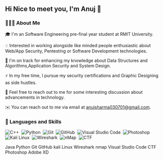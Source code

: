 ## Hi Nice to meet you,  I'm Anuj 👋

### **👨🏻‍💻 About Me**

🎓 I'm an Software Engineering pre-final year student at RMIT University.

💡 Interested in working alongside like minded people enthusiastic about Web/App Security, Pentesting or Software Development technologies.

🌱 I'm on track for enhancing my knowledge about Data Structures and Algorithms,Application Security and System Design.

⚡ In my free time, I pursue my security certifications and Graphic Designing as side hustles.

💬 Feel free to reach out to me for some interesting discussion about advancements in technology.

✉️ You can reach out to me via email at anujsharma030701@gmail.com.
 
### 🔗 Languages and Skills 

![C++](https://img.shields.io/badge/-C++-05122A?style=flat&logo=C%2B%2B&logoColor=00599C)&nbsp;
![Python](https://img.shields.io/badge/-Python-05122A?style=flat&logo=python)&nbsp;
![Git](https://img.shields.io/badge/-Git-05122A?style=flat&logo=git)&nbsp;
![GitHub](https://img.shields.io/badge/-GitHub-05122A?style=flat&logo=github)&nbsp;
![Visual Studio Code](https://img.shields.io/badge/-Visual%20Studio%20Code-05122A?style=flat&logo=visual-studio-code&logoColor=007ACC)&nbsp;
![Photoshop](https://img.shields.io/badge/-Photoshop-05122A?style=flat&logo=adobe-photoshop)&nbsp;
![Kali Linux](https://img.shields.io/badge/-Kali%20Linux-05122A?style=flat&logo=Kali-Linux)&nbsp;
![Wireshark](https://img.shields.io/badge/-Wireshark-05122A?style=flat&logo=Wireshark)&nbsp;
![nMap](https://img.shields.io/badge/-Nmap-05122A?style=flat&logo=nMap)&nbsp;
![CTF](https://img.shields.io/badge/-CTF-05122A?style=flat&logo=CTF)&nbsp;


Java Python Git GitHub kali Linux 
Wireshark nmap Visual Studio Code CTF
Photoshop Adobe XD 
